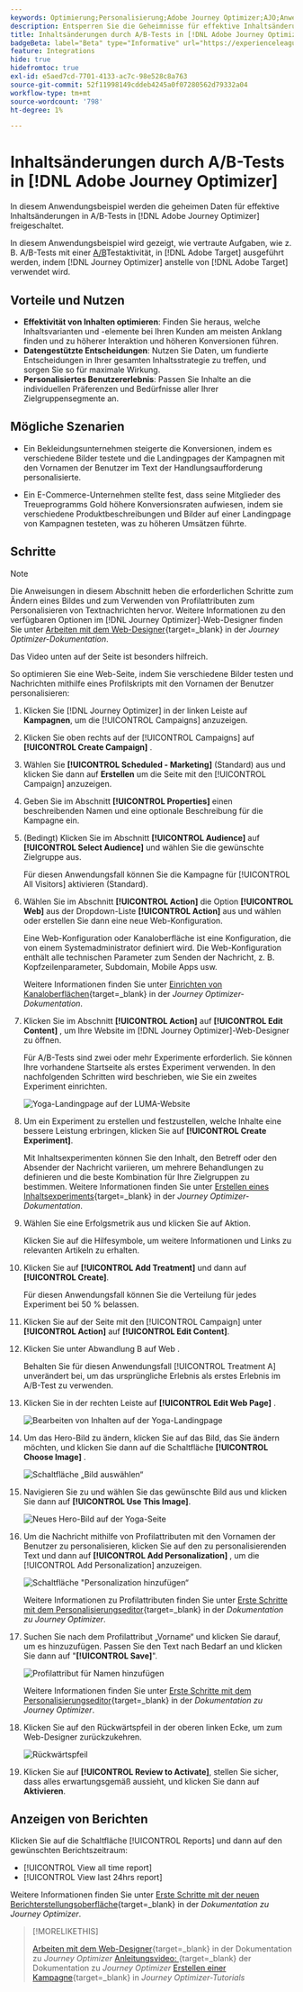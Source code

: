 ```yaml
---
keywords: Optimierung;Personalisierung;Adobe Journey Optimizer;AJO;Anwendungsfälle;Szenarien;Inhaltsänderung/AB-Test;Profilattribut;Bild ändern;Bild austauschen
description: Entsperren Sie die Geheimnisse für effektive Inhaltsänderungen bei A/B-Tests in Adobe Journey Optimizer
title: Inhaltsänderungen durch A/B-Tests in [!DNL Adobe Journey Optimizer]
badgeBeta: label="Beta" type="Informative" url="https://experienceleague.adobe.com/docs/target/using/introduction/intro.html?lang=de#beta newtab=true" tooltip="Was sind Beta-Funktionen in  [!DNL Adobe Target]?"
feature: Integrations
hide: true
hidefromtoc: true
exl-id: e5aed7cd-7701-4133-ac7c-98e528c8a763
source-git-commit: 52f11998149cddeb4245a0f07280562d79332a04
workflow-type: tm+mt
source-wordcount: '798'
ht-degree: 1%

---
```


# Inhaltsänderungen durch A/B-Tests in [!DNL Adobe Journey Optimizer]

In diesem Anwendungsbeispiel werden die geheimen Daten für effektive Inhaltsänderungen in A/B-Tests in [!DNL Adobe Journey Optimizer] freigeschaltet.

In diesem Anwendungsbeispiel wird gezeigt, wie vertraute Aufgaben, wie z. B. A/B-Tests mit einer [A/B](/help/main/c-activities/t-test-ab/test-ab.md)Testaktivität, in [!DNL Adobe Target] ausgeführt werden, indem [!DNL Journey Optimizer] anstelle von [!DNL Adobe Target] verwendet wird.

## Vorteile und Nutzen

* **Effektivität von Inhalten optimieren**: Finden Sie heraus, welche Inhaltsvarianten und -elemente bei Ihren Kunden am meisten Anklang finden und zu höherer Interaktion und höheren Konversionen führen.
* **Datengestützte Entscheidungen**: Nutzen Sie Daten, um fundierte Entscheidungen in Ihrer gesamten Inhaltsstrategie zu treffen, und sorgen Sie so für maximale Wirkung.
* **Personalisiertes Benutzererlebnis**: Passen Sie Inhalte an die individuellen Präferenzen und Bedürfnisse aller Ihrer Zielgruppensegmente an.

## Mögliche Szenarien

* Ein Bekleidungsunternehmen steigerte die Konversionen, indem es verschiedene Bilder testete und die Landingpages der Kampagnen mit den Vornamen der Benutzer im Text der Handlungsaufforderung personalisierte.

* Ein E-Commerce-Unternehmen stellte fest, dass seine Mitglieder des Treueprogramms Gold höhere Konversionsraten aufwiesen, indem sie verschiedene Produktbeschreibungen und Bilder auf einer Landingpage von Kampagnen testeten, was zu höheren Umsätzen führte.

## Schritte

>[!NOTE]
>
>Die Anweisungen in diesem Abschnitt heben die erforderlichen Schritte zum Ändern eines Bildes und zum Verwenden von Profilattributen zum Personalisieren von Textnachrichten hervor. Weitere Informationen zu den verfügbaren Optionen im [!DNL Journey Optimizer]-Web-Designer finden Sie unter [Arbeiten mit dem Web-Designer](https://experienceleague.adobe.com/en/docs/journey-optimizer/using/channels/web/author-web-pages/web-visual-editor){target=_blank} in der *Journey Optimizer-Dokumentation*.
>
>Das Video unten auf der Seite ist besonders hilfreich.

So optimieren Sie eine Web-Seite, indem Sie verschiedene Bilder testen und Nachrichten mithilfe eines Profilskripts mit den Vornamen der Benutzer personalisieren:

1. Klicken Sie [!DNL Journey Optimizer] in der linken Leiste auf **Kampagnen**, um die [!UICONTROL Campaigns] anzuzeigen.

1. Klicken Sie oben rechts auf der [!UICONTROL Campaigns] auf **[!UICONTROL Create Campaign]** .

1. Wählen Sie **[!UICONTROL Scheduled - Marketing]** (Standard) aus und klicken Sie dann auf **Erstellen** um die Seite mit den [!UICONTROL Campaign] anzuzeigen.

1. Geben Sie im Abschnitt **[!UICONTROL Properties]** einen beschreibenden Namen und eine optionale Beschreibung für die Kampagne ein.

1. (Bedingt) Klicken Sie im Abschnitt **[!UICONTROL Audience]** auf **[!UICONTROL Select Audience]** und wählen Sie die gewünschte Zielgruppe aus.

   Für diesen Anwendungsfall können Sie die Kampagne für [!UICONTROL All Visitors] aktivieren (Standard).

1. Wählen Sie im Abschnitt **[!UICONTROL Action]** die Option **[!UICONTROL Web]** aus der Dropdown-Liste **[!UICONTROL Action]** aus und wählen oder erstellen Sie dann eine neue Web-Konfiguration.

   Eine Web-Konfiguration oder Kanaloberfläche ist eine Konfiguration, die von einem Systemadministrator definiert wird. Die Web-Konfiguration enthält alle technischen Parameter zum Senden der Nachricht, z. B. Kopfzeilenparameter, Subdomain, Mobile Apps usw.

   Weitere Informationen finden Sie unter [Einrichten von Kanaloberflächen](https://experienceleague.adobe.com/en/docs/journey-optimizer/using/configuration/channel-surfaces#set-up-channel-surfaces){target=_blank} in der *Journey Optimizer-Dokumentation*.

1. Klicken Sie im Abschnitt **[!UICONTROL Action]** auf **[!UICONTROL Edit Content]** , um Ihre Website im [!DNL Journey Optimizer]-Web-Designer zu öffnen.

   Für A/B-Tests sind zwei oder mehr Experimente erforderlich. Sie können Ihre vorhandene Startseite als erstes Experiment verwenden. In den nachfolgenden Schritten wird beschrieben, wie Sie ein zweites Experiment einrichten.

   ![Yoga-Landingpage auf der LUMA-Website](/help/main/c-integrating-target-with-mac/ajo/assets/luma-yoga-landing.png)

1. Um ein Experiment zu erstellen und festzustellen, welche Inhalte eine bessere Leistung erbringen, klicken Sie auf **[!UICONTROL Create Experiment]**.

   Mit Inhaltsexperimenten können Sie den Inhalt, den Betreff oder den Absender der Nachricht variieren, um mehrere Behandlungen zu definieren und die beste Kombination für Ihre Zielgruppen zu bestimmen. Weitere Informationen finden Sie unter [Erstellen eines Inhaltsexperiments](https://experienceleague.adobe.com/en/docs/journey-optimizer/using/content-management/content-experiment/content-experiment){target=_blank} in der *Journey Optimizer-Dokumentation*.

1. Wählen Sie eine Erfolgsmetrik aus und klicken Sie auf Aktion.

   Klicken Sie auf die Hilfesymbole, um weitere Informationen und Links zu relevanten Artikeln zu erhalten.

1. Klicken Sie auf **[!UICONTROL Add Treatment]** und dann auf **[!UICONTROL Create]**.

   Für diesen Anwendungsfall können Sie die Verteilung für jedes Experiment bei 50 % belassen.

1. Klicken Sie auf der Seite mit den [!UICONTROL Campaign] unter **[!UICONTROL Action]** auf **[!UICONTROL Edit Content]**.

1. Klicken Sie unter Abwandlung B auf Web .

   Behalten Sie für diesen Anwendungsfall [!UICONTROL Treatment A] unverändert bei, um das ursprüngliche Erlebnis als erstes Erlebnis im A/B-Test zu verwenden.

1. Klicken Sie in der rechten Leiste auf **[!UICONTROL Edit Web Page]** .

   ![Bearbeiten von Inhalten auf der Yoga-Landingpage](/help/main/c-integrating-target-with-mac/ajo/assets/edit-yoga-page.png)

1. Um das Hero-Bild zu ändern, klicken Sie auf das Bild, das Sie ändern möchten, und klicken Sie dann auf die Schaltfläche **[!UICONTROL Choose Image]** .

   ![Schaltfläche „Bild auswählen“](/help/main/c-integrating-target-with-mac/ajo/assets/choose-image.png)

1. Navigieren Sie zu und wählen Sie das gewünschte Bild aus und klicken Sie dann auf **[!UICONTROL Use This Image]**.

   ![Neues Hero-Bild auf der Yoga-Seite](/help/main/c-integrating-target-with-mac/ajo/assets/new-hero-image.png)

1. Um die Nachricht mithilfe von Profilattributen mit den Vornamen der Benutzer zu personalisieren, klicken Sie auf den zu personalisierenden Text und dann auf **[!UICONTROL Add Personalization]** , um die [!UICONTROL Add Personalization] anzuzeigen.

   ![Schaltfläche &quot;Personalization hinzufügen“](/help/main/c-integrating-target-with-mac/ajo/assets/add-personalization-button.png)

   Weitere Informationen zu Profilattributen finden Sie unter [Erste Schritte mit dem Personalisierungseditor](https://experienceleague.adobe.com/en/docs/journey-optimizer/using/content-management/personalization/expression-editor/personalization-build-expressions){target=_blank} in der *Dokumentation zu Journey Optimizer*.

1. Suchen Sie nach dem Profilattribut „Vorname“ und klicken Sie darauf, um es hinzuzufügen. Passen Sie den Text nach Bedarf an und klicken Sie dann auf &quot;**[!UICONTROL Save]**&quot;.

   ![Profilattribut für Namen hinzufügen](/help/main/c-integrating-target-with-mac/ajo/assets/add-profile-attribute-for-name.png)

   Weitere Informationen finden Sie unter [Erste Schritte mit dem Personalisierungseditor](https://experienceleague.adobe.com/en/docs/journey-optimizer/using/content-management/personalization/expression-editor/personalization-build-expressions){target=_blank} in der *Dokumentation zu Journey Optimizer*.

1. Klicken Sie auf den Rückwärtspfeil in der oberen linken Ecke, um zum Web-Designer zurückzukehren.

   ![Rückwärtspfeil](/help/main/c-integrating-target-with-mac/ajo/assets/back-arrow.png)

1. Klicken Sie auf **[!UICONTROL Review to Activate]**, stellen Sie sicher, dass alles erwartungsgemäß aussieht, und klicken Sie dann auf **Aktivieren**.

## Anzeigen von Berichten

Klicken Sie auf die Schaltfläche [!UICONTROL Reports] und dann auf den gewünschten Berichtszeitraum:

* [!UICONTROL View all time report]
* [!UICONTROL View last 24hrs report]

Weitere Informationen finden Sie unter [Erste Schritte mit der neuen Berichterstellungsoberfläche](https://experienceleague.adobe.com/en/docs/journey-optimizer/using/channel-report/report-gs-cja){target=_blank} in der *Dokumentation zu Journey Optimizer*.

>[!MORELIKETHIS]
>
>[Arbeiten mit dem Web-Designer](https://experienceleague.adobe.com/en/docs/journey-optimizer/using/channels/web/author-web-pages/web-visual-editor){target=_blank} in der Dokumentation zu *Journey Optimizer*
>[Anleitungsvideo: ](https://experienceleague.adobe.com/en/docs/journey-optimizer/using/web/author-web-pages/edit-web-content#video){target=_blank} der Dokumentation zu *Journey Optimizer*
>[Erstellen einer Kampagne](https://experienceleague.adobe.com/en/docs/journey-optimizer-learn/tutorials/create-campaigns/create-a-campaign){target=_blank} in *Journey Optimizer-Tutorials*
